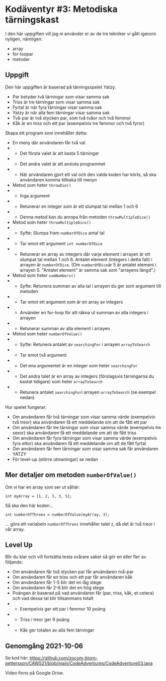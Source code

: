 # Kodäventyr #3: Metodiska tärningskast

I den här uppgiften vill jag ni använder er av de tre tekniker vi gått igenom nyligen, nämligen:

* array
* for-loopar
* metoder

## Uppgift

Den här uppgiften är baserad på tärningsspelet Yatzy.

* Par betyder två tärningar som visar samma sak
* Triss är tre tärningar som visar samma sak
* Fyrtal är när fyra tärningar visar samma sak
* Yatzy är när alla fem tärningar visar samma sak
* Två-par är två stycken par, som två tvåor och två femmor
* Kåk är en triss och ett par (exempelvis tre femmor och två fyror)

Skapa ett program som innehåller detta:

* En meny där användaren får två val
* * Det första valet är att kasta 5 tärningar
* * Det andra valet är att avsluta programmet
* * När användaren gjort ett val och den valda koden har körts, så ska användaren komma tillbaka till menyn
* Metod som heter `throwDie()`
* * Inga argument
* * Retunerar en integer som är ett slumpat tal mellan 1 och 6
* * Denna metod kan du anropa från metoden `throwMultipleDice()`
* Metod som heter `throwMultipleDice()`
* * Syfte: Slumpa fram `numberOfDice` antal tal
* * Tar emot ett argument `int numberOfDice`
* * Retunerar en array av integers där varje element i arrayen är ett slumpat tal mellan 1 och 6. Antalet element (integers i detta fall) i arrayen är `numberOfDice`. (Om `numberOfDice`är 5 är antalet element i arrayen 5. "Antalet element" är samma sak som "arrayens längd".)
* Metod som heter `sumNumbers()`
* * Syfte: Retunera summan av alla tal i arrayen du ger som argument till metoden
* * Tar emot ett argument som är en array av integers
* * Använder en for-loop för att räkna ut summan av alla integers i arrayen
* * Retunerar summan av alla element i arrayen
* Metod som heter `numberOfValue()`
* * Syfte: Retunera antalet av `searchingFor` i arrayen `arrayToSearch`
* * Tar emot två argument
* * Det ena argumentet är en integer som heter `searchingFor`
* * Det andra talet är en array av integers (förslagsvis tärningarna du kastat tidigare) som heter `arrayToSearch`
* * Retunera antalet `searchingFor`i arrayen `arrayToSearch` (se exempel nedan)

Hur spelet fungerar:

* Om användaren får två tärningar som visar samma värde (exempelvis två treor) ska användaren få ett meddelande om att de fått ett par
* Om användaren får tre tärningar som visar samma värde (exempelvis tre sexor) ska användaren få ett meddelande om att de fått triss
* Om användaren får fyra tärningar som visar samma värde (exempelvis fyra ettor) ska användaren få ett meddelande om att de fått fyrtal
* Om användaren får fem tärningar som visar samma sak får användaren YATZY
* För level-up (större utmaningar) se nedan

## Mer detaljer om metoden `numberOfValue()`

Om vi har en array som ser ut såhär:

    int myArray = {1, 2, 3, 3, 5};

Så ska den här koden...

    int numberOfThrees = numberOfValue(myArray, 3);

... göra att variabeln `numberOfThrees` innehåller talet `2`, då det är två treor i vår array.

## Level Up

Blir du klar och vill fortsätta testa svårare saker så gör en eller fler av följande:
* Om användaren får två stycken par får användaren två-par
* Om användaren får en triss och ett par får användaren kåk
* Om användaren får 1-5 blir det en låg stege
* Om användaren får 2-6 blir det en hög stege
* Poängen är baserad på vad användaren får (par, triss, kåk, et cetera) och vad dessa tal blir tillsammans totalt
* * Exempelvis ger ett par i femmor 10 poäng
* * Triss i treor ger 9 poäng
* * Kåk ger totalen av alla fem tärningar

## Genomgång 2021-10-06

Se kod här: https://github.com/zocom-bjorn-pettersson/CAWS21/blob/main/CodeAdventures/CodeAdventure03.java

Video finns på Google Drive.